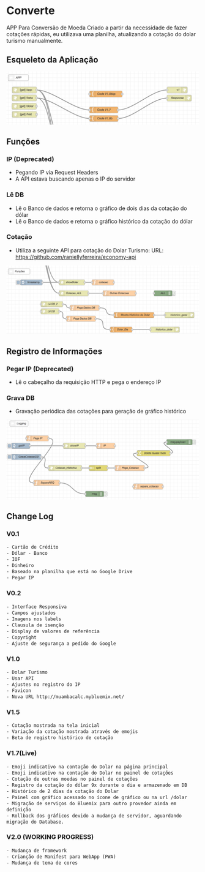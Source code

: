 # Converte
APP Para Conversão de Moeda
Criado a partir da necessidade de fazer cotações rápidas, eu utilizava uma planilha, atualizando a cotação do dolar turismo manualmente.

## Esqueleto da Aplicação
<img src="img/app.png">

## Funções
### IP (Deprecated)
  - Pegando IP via Request Headers
  - A API estava buscando apenas o IP do servidor
### Lê DB
  - Lê o Banco de dados e retorna o gráfico de dois dias da cotação do dólar
  - Lê o Banco de dados e retorna o gráfico histórico da cotação do dólar
### Cotação
  - Utiliza a seguinte API para cotação do Dolar Turismo: 
    URL: https://github.com/raniellyferreira/economy-api

<img src="img/funcoes.png">

## Registro de Informações
### Pegar IP (Deprecated)
  - Lê o cabeçalho da requisição HTTP e pega o endereço IP
### Grava DB
  - Gravação periódica das cotações para geração de gráfico histórico

<img src="img/logging.png">


## Change Log
### V0.1
    - Cartão de Crédito
    - Dólar - Banco
    - IOF 
    - Dinheiro
    - Baseado na planilha que está no Google Drive
    - Pegar IP
    
### V0.2
    - Interface Responsiva
    - Campos ajustados
    - Imagens nos labels
    - Clausula de isenção
    - Display de valores de referência
    - Copyright
    - Ajuste de segurança a pedido do Google

### V1.0
    - Dolar Turismo
    - Usar API
    - Ajustes no registro do IP
    - Favicon
    - Nova URL http://muambacalc.mybluemix.net/
    
### V1.5
    - Cotação mostrada na tela inicial
    - Variação da cotação mostrada através de emojis
    - Beta de registro histórico de cotação
    
### V1.7(Live)
    - Emoji indicativo na contação do Dolar na página principal
    - Emoji indicativo na contação do Dolar no painel de cotações
    - Cotação de outras moedas no painel de cotações
    - Registro da cotação do dólar 9x durante o dia e armazenado em DB
    - Histórico de 2 dias da cotação do Dolar
    - Painel com gráfico acessado no ícone de gráfico ou na url /dolar
    - Migração de serviços do Bluemix para outro provedor ainda em definição
    - Rollback dos gráficos devido a mudança de servidor, aguardando migração do Database.
    
### V2.0 (WORKING PROGRESS)
    - Mudança de framework
    - Crianção de Manifest para WebApp (PWA)
    - Mudança de tema de cores
